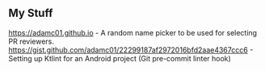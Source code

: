 ## My Stuff
https://adamc01.github.io -  A random name picker to be used for selecting PR reviewers.
https://gist.github.com/adamc01/22299187af2972016bfd2aae4367ccc6 - Setting up Ktlint for an Android project (Git pre-commit linter hook)
